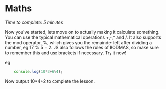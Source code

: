 # Maths
_Time to complete: 5 minutes_

Now you've started, lets move on to actually making it calculate something. You can use the typical mathematical operations +,-,* and /. It also supports the mod operator, %, which gives you the remainder left after dividing a number, eg 17 % 5 = 2. JS also follows the rules of BODMAS, so make sure to remember this and use brackets if necessary. Try it now!

eg

```javascript
    console.log(10*3+6%4);
```

Now output 10*4+2 to complete the lesson.